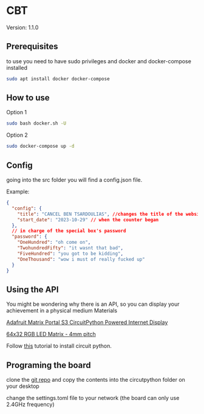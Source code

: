 # CBT
Version: 1.1.0

## Prerequisites
to use you need to have sudo privileges and docker and docker-compose installed
```sh
sudo apt install docker docker-compose
```


## How to use
Option 1

```sh
sudo bash docker.sh -U
```

Option 2
```sh
sudo docker-compose up -d
```

## Config

going into the src folder you will find a config.json file.

Example:
```json
{
  "config": {
    "title": "CANCEL BEN TSARDOULIAS", //changes the title of the website
    "start_date": "2023-10-29" // when the counter began
  },
  // in charge of the special box's password
  "password": { 
    "OneHundred": "oh come on",
    "TwohundredFifty": "it wasnt that bad",
    "FiveHundred": "you got to be kidding",
    "OneThousand": "wow i must of really fucked up"
  }
}
```

## Using the API
You might be wondering why there is an API, so you can display your achievement in a physical medium Materials 

[Adafruit Matrix Portal S3 CircuitPython Powered Internet Display](https://www.adafruit.com/product/5778)

[64x32 RGB LED Matrix - 4mm pitch](https://www.adafruit.com/product/2278)

Follow [this](https://learn.adafruit.com/adafruit-matrixportal-s3/install-circuitpython) tutorial to install circuit python.

## Programing the board

clone the [git repo](https://github.com/TIBTHINK/cbt_board) and copy the contents into the circutpython folder on your desktop

change the settings.toml file to your network (the board can only use 2.4GHz frequency)

